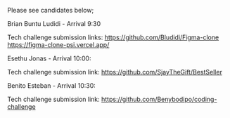 Please see candidates below;

Brian Buntu Ludidi - Arrival 9:30

Tech challenge submission links:
https://github.com/Bludidi/Figma-clone
https://figma-clone-psi.vercel.app/

Esethu Jonas - Arrival 10:00:

Tech challenge submission link:
https://github.com/SjayTheGift/BestSeller

Benito Esteban - Arrival 10:30:

Tech challenge submission link:
https://github.com/Benybodipo/coding-challenge
